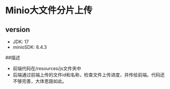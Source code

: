 # Minio大文件分片上传

## version
- JDK: 17
- minioSDK: 8.4.3


##描述
- 前端代码在/resources/js文件夹中
- 后端通过前端上传的文件id和名称，检查文件上传进度，并传给前端。代码还不够完善，大体思路如此。


